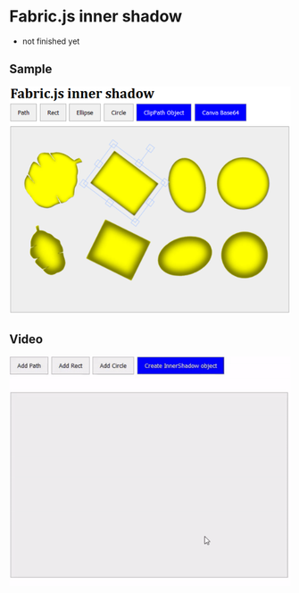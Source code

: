 # Fabric.js inner shadow

* not finished yet 

## Sample
<img src="src/sample-2.png">

## Video
<img src="src/sample-full.gif">

